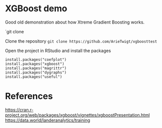 # XGBoost demo 

Good old demonstration about how Xtreme Gradient Boosting works.

`git clone


Clone the repository
`git clone https://github.com/ArieTwigt/xgboosttest`

Open the project in RStudio and install the packages

```{r}
install.packages("coefplot")
install.packages("xgboost")
install.packages("magrittr")
install.packages("dygraphs")
install.packages("useful")
```
# References

https://cran.r-project.org/web/packages/xgboost/vignettes/xgboostPresentation.html
https://data.world/landeranalytics/training
